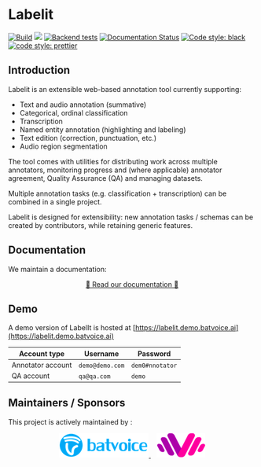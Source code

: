 # Labelit

[![Build](https://github.com/voicelab-org/labelit/actions/workflows/build-push.yaml/badge.svg)](https://github.com/voicelab-org/labelit/actions/workflows/build-push.yaml)
[![](https://img.shields.io/github/v/release/voicelab-org/labelit)](https://github.com/voicelab-org/labelit/releases)
[![Backend tests](https://github.com/voicelab-org/labelit/actions/workflows/backend-tests.yaml/badge.svg?branch=master)](https://github.com/voicelab-org/labelit/actions/workflows/backend-tests.yaml)
[![Documentation Status](https://readthedocs.org/projects/labelit/badge/?version=latest)](https://labelit.readthedocs.io/en/latest/?badge=latest)
[![Code style: black](https://img.shields.io/badge/code%20style-black-000000.svg)](https://github.com/psf/black)
[![code style: prettier](https://img.shields.io/badge/code_style-prettier-ff69b4.svg?style=flat-square)](https://github.com/prettier/prettier)

## Introduction

Labelit is an extensible web-based annotation tool currently supporting:

- Text and audio annotation (summative)
- Categorical, ordinal classification
- Transcription
- Named entity annotation (highlighting and labeling)
- Text edition (correction, punctuation, etc.)
- Audio region segmentation

The tool comes with utilities for distributing work across multiple annotators, monitoring progress and (where applicable) annotator agreement, Quality Assurance (QA) and managing datasets.

Multiple annotation tasks (e.g. classification + transcription) can be combined in a single project.

Labelit is designed for extensibility: new annotation tasks / schemas can be created by contributors, while retaining generic features.

## Documentation

We maintain a documentation:

<p align="center">
  <a href="https://labelit.readthedocs.io/en/latest/">📖 Read our documentation 📖</a>
</p>

## Demo

A demo version of LabelIt is hosted at [https://labelit.demo.batvoice.ai](https://labelit.demo.batvoice.ai)

| Account type | Username | Password |
|---|---|---|
| Annotator account | `demo@demo.com` | `dem0#nnotator` |
| QA account | `qa@qa.com` | `demo` |

## Maintainers / Sponsors

This project is actively maintained by :

<p align="center">
  <a href="https://www.batvoice.com/" target="_blank">
    <img src="documentation/docs/assets/logo_batvoice.png" alt="BatvoiceAI">
  </a>
  &nbsp;&nbsp;
  <a href="https://www.levoicelab.org/" target="_blank">
    <img src="documentation/docs/assets/logo_le_voice_lab.png" alt="LeVoiceLab">
  </a>
</p>
